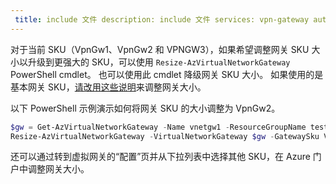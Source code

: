 ```yaml
---
 title: include 文件 description: include 文件 services: vpn-gateway author:WenJason ms.service: vpn-gateway ms.topic: include origin.date:03/21/2018 ms.date:03/04/2019 ms.author: v-jay ms.custom: include file
---
```


对于当前 SKU（VpnGw1、VpnGw2 和 VPNGW3），如果希望调整网关 SKU 大小以升级到更强大的 SKU，可以使用 `Resize-AzVirtualNetworkGateway` PowerShell cmdlet。 也可以使用此 cmdlet 降级网关 SKU 大小。 如果使用的是基本网关 SKU，[请改用这些说明](../articles/vpn-gateway/vpn-gateway-about-skus-legacy.md#resize)来调整网关大小。

以下 PowerShell 示例演示如何将网关 SKU 的大小调整为 VpnGw2。

```powershell
$gw = Get-AzVirtualNetworkGateway -Name vnetgw1 -ResourceGroupName testrg
Resize-AzVirtualNetworkGateway -VirtualNetworkGateway $gw -GatewaySku VpnGw2
```

还可以通过转到虚拟网关的“配置”页并从下拉列表中选择其他 SKU，在 Azure 门户中调整网关大小。
